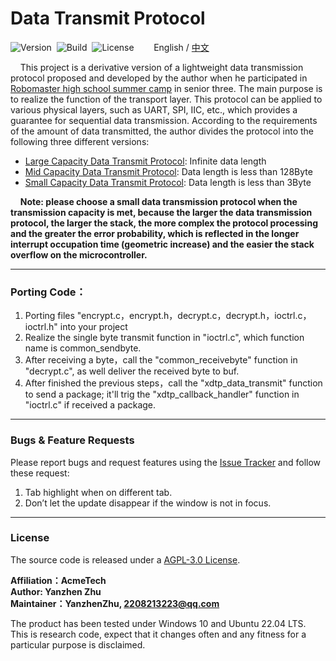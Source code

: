 # Data Transmit Protocol

![Version](https://img.shields.io/badge/Version-2.0.0-brightgreen.svg)&nbsp;&nbsp;![Build](https://img.shields.io/badge/Build-Passed-success.svg)&nbsp;&nbsp;![License](https://img.shields.io/badge/License-AGPL-blue.svg)&nbsp;&nbsp;&nbsp;&nbsp;&nbsp;&nbsp;&nbsp;&nbsp;English / [中文](./README_CN.md)

&nbsp;&nbsp;&nbsp;&nbsp;This project is a derivative version of a lightweight data transmission protocol proposed and developed by the author when he participated in [Robomaster high school summer camp](https://www.robomaster.com/zh-CN/campus/highSchool?djiFrom=HEAD) in senior three. The main purpose is to realize the function of the transport layer. This protocol can be applied to various physical layers, such as UART, SPI, IIC, etc., which provides a guarantee for sequential data transmission. According to the requirements of the amount of data transmitted, the author divides the protocol into the following three different versions:

- [Large Capacity Data Transmit Protocol](./ldtp/README.md): Infinite data length
- [Mid Capacity Data Transmit Protocol](./mdtp/README.md): Data length is less than 128Byte
- [Small Capacity Data Transmit Protocol](./sdtp/README.md): Data length is less than 3Byte

&nbsp;&nbsp;&nbsp;&nbsp;**Note: please choose a small data transmission protocol when the transmission capacity is met, because the larger the data transmission protocol, the larger the stack, the more complex the protocol processing and the greater the error probability, which is reflected in the longer interrupt occupation time (geometric increase) and the easier the stack overflow on the microcontroller.**

***

### Porting Code：

1. Porting files "encrypt.c，encrypt.h，decrypt.c，decrypt.h，ioctrl.c，ioctrl.h" into your project
2. Realize the single byte transmit function in "ioctrl.c", which function name is common_sendbyte.
3. After receiving a byte，call the "common_receivebyte" function in "decrypt.c", as well deliver the received byte to buf.
4. After finished the previous steps，call the "xdtp_data_transmit" function to send a package; it'll trig the "xdtp_callback_handler" function in "ioctrl.c" if received a package.

***

### Bugs & Feature Requests

Please report bugs and request features using the [Issue Tracker](https://github.com/ZhuYanzhen1/CDTP/issues) and follow these request:

1. Tab highlight when on different tab.
2. Don’t let the update disappear if the window is not in focus.

***

### License

The source code is released under a [AGPL-3.0 License](https://github.com/ZhuYanzhen1/CDTP/blob/master/LICENSE).

**Affiliation：AcmeTech<br>
Author: Yanzhen Zhu<br>
Maintainer：YanzhenZhu, 2208213223@qq.com**

The product has been tested under Windows 10 and Ubuntu 22.04 LTS. This is research code, expect that it changes often and any fitness for a particular purpose is disclaimed.